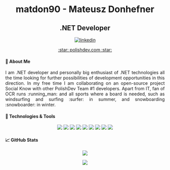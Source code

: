 <h1 align="center">matdon90 - Mateusz Donhefner</h1>
<h2 align="center">.NET Developer</h2>
<p align="center">
  <a href="https://www.linkedin.com/in/mateusz-donhefner/"><img src="https://cdn1.iconfinder.com/data/icons/social-80/32/Social_social_linkedin_linked_in-32.png" alt="linkedin"></a>
</p>

<p align="center">
  <a href="https://www.polishdev.com/">:star: polishdev.com :star:</a>
</p>

#### :wave: About Me
<p align="justify">
I am .NET developer and personally big enthusiast of .NET technologies all the time looking for further possibilities of development opportunities in this direction. In my free time I am collaborating on an open-source project Social Know with other PolishDev Team #1 developers.
Apart from IT, fan of OCR runs :running_man: and all sports where a board is needed, such as windsurfing and surfing :surfer: in summer, and snowboarding :snowboarder: in winter.
</p>

#### 🔧 Technologies & Tools
<p align="center"
  <img src="https://img.shields.io/badge/OS-Windows-informational?style=flat&logo=windows&logoColor=white&color=C0C0C0">
  <img src="https://img.shields.io/badge/Editor-Visual_Studio_2019-informational?style=flat&logo=visual-studio&logoColor=white&color=C0C0C0">
  <img src="https://img.shields.io/badge/Code-C_Sharp-informational?style=flat&logo=c-sharp&logoColor=white&color=C0C0C0">
  <img src="https://img.shields.io/badge/Code-.NET_Core-informational?style=flat&logo=.net&logoColor=white&color=C0C0C0">
  <img src="https://img.shields.io/badge/Code-JavaScript-informational?style=flat&logo=javascript&logoColor=white&color=C0C0C0">
  <img src="https://img.shields.io/badge/Code-HTML-informational?style=flat&logo=html5&logoColor=white&color=C0C0C0">
  <img src="https://img.shields.io/badge/Code-CSS-informational?style=flat&logo=css3&logoColor=white&color=C0C0C0">
  <img src="https://img.shields.io/badge/Cloud-Azure-informational?style=flat&logo=microsoft-azure&logoColor=white&color=C0C0C0">
  <img src="https://img.shields.io/badge/Tools-PostgreSQL-informational?style=flat&logo=postgresql&logoColor=white&color=C0C0C0">
  <img src="https://img.shields.io/badge/Tools-MSSQL-informational?style=flat&logo=microsoft-sql-server&logoColor=white&color=C0C0C0">
</p>

#### &#x1f4c8; GitHub Stats
<p align="center">
  <a href="https://github.com/anuraghazra/github-readme-stats"><img src="https://github-readme-stats.vercel.app/api?username=matdon90&theme=graywhite&show_icons=true&hide=stars&count_private=true"></a>
</p>

<p align="center">
  <a href="https://github.com/anuraghazra/github-readme-stats"><img src="https://github-readme-stats.vercel.app/api/top-langs/?username=matdon90&theme=graywhite&layout=compact"></a>
</p>

